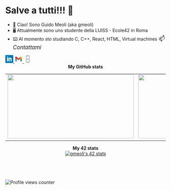 # Salve a tutti!!! 👋

- 👋 Ciao! Sono Guido Meoli (aka gmeoli)
- 🖥 Attualmente sono uno studente della LUISS - Ecole42 in Roma
- ⌨️ Al momento sto studiando C, C++, React, HTML, Virtual machines
<i style="font-size:17px"> 📫 Contattami</i>                     
<a href="https://www.linkedin.com/in/guido-meoli/">
	<img src="./icons/linkedin.png" alt="Linkedin logo" width="25" height="25">
</a>
<a href="mailto:guidomeoli94@gmail.com">
	<img src="./icons/gmail.png" alt="Gmail logo" width="25" height="25">
</a>
<a href="tel:+393404773784">
	<img src="./icons/mobile.webp" alt="Mobile logo" width="25" height="25">
</a>
<div align="center">
	<table>
		<tr>
			<b>My GitHub stats</b>
		</tr>
		<tr>
			<td>
				<a href="https://github.com/gmeoli">
					<img src="https://awesome-github-stats.azurewebsites.net/user-stats/gmeoli?cardType=level&theme=tokyonight" width="397" height="200">
				</a> 
			</td>
			<td>
				<a href="https://github.com/gmeoli?tab=repositories">
					<img src="https://github-readme-stats.vercel.app/api/top-langs/?username=gmeoli&layout=compact&theme=tokyonight" width="442" height="200">
				</a>
			</td>
		</tr>
	</table>
	<table>
		<tr>
			<b>My 42 stats</b></br>
		</tr>
		<tr>
			<a href="https://github.com/ripa001">
				<img src="https://badge42.vercel.app/api/v2/cl9k332j900450hjilmw0yxxe/stats?cursusId=21&coalitionId=124" alt="gmeoli's 42 stats" />
			</a>
		</tr>
	</table>
	<table>
		<tr>
			<b></b></br>
		</tr>
	</table>
	
	
</div>

![Profile views counter](https://komarev.com/ghpvc/?username=gmeoli&&style=flat-square)
